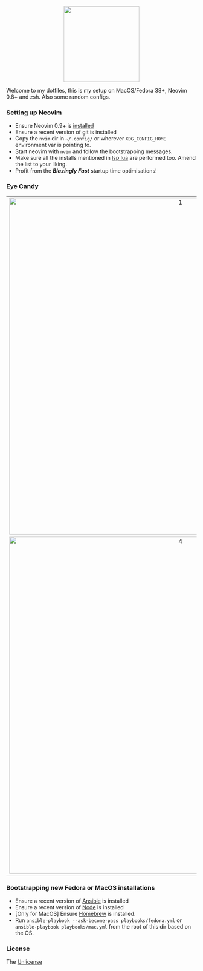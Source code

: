 <div align="center">
  <img src="https://neovim.io/logos/neovim-mark-flat.png" width=200 />
</div>

Welcome to my dotfiles, this is my setup on MacOS/Fedora 38+, Neovim 0.8+ and zsh. Also some random configs.

### Setting up Neovim

- Ensure Neovim 0.9+ is [installed](https://github.com/neovim/neovim/wiki/Installing-Neovim)
- Ensure a recent version of git is installed
- Copy the `nvim` dir in `~/.config/` or wherever `XDG_CONFIG_HOME` environment var is pointing to.
- Start neovim with `nvim` and follow the bootstrapping messages.
- Make sure all the installs mentioned in [lsp.lua](/nvim/lua/plugins/lsp.lua) are performed too. Amend the list to your liking.
- Profit from the **_Blazingly Fast_** startup time optimisations!

### Eye Candy

| | | |
|:-:|:-:|:-:|
|<img width="890" alt="1" src="https://github.com/lispyclouds/dotfiles/assets/5615588/453ddee8-9fb6-468e-9c16-d573a8969dbe">|<img width="890" alt="2" src="https://github.com/lispyclouds/dotfiles/assets/5615588/28f3bd89-2366-4ddc-89b3-1b8fa760193c">|<img width="890" alt="3" src="https://github.com/lispyclouds/dotfiles/assets/5615588/c6a46a01-0e17-44bf-ae7d-d5835e664bdf">|
|<img width="890" alt="4" src="https://github.com/lispyclouds/dotfiles/assets/5615588/b384f585-4263-4d3b-81de-01f700742143">|<img width="890" alt="5" src="https://github.com/lispyclouds/dotfiles/assets/5615588/aa7661cd-c59a-4e8a-aa37-e3b7e8435f3c)">|<img width="890" alt="6" src="https://github.com/lispyclouds/dotfiles/assets/5615588/6873ce69-1f71-4885-969d-459b4b1e43c3">|

### Bootstrapping new Fedora or MacOS installations

- Ensure a recent version of [Ansible](https://docs.ansible.com/ansible/latest/installation_guide/intro_installation.html) is installed
- Ensure a recent version of [Node](https://nodejs.org/en/download/) is installed
- [Only for MacOS] Ensure [Homebrew](https://brew.sh/) is installed.
- Run `ansible-playbook --ask-become-pass playbooks/fedora.yml` or `ansible-playbook playbooks/mac.yml` from the root of this dir based on the OS.

### License
The [Unlicense](https://unlicense.org/)
